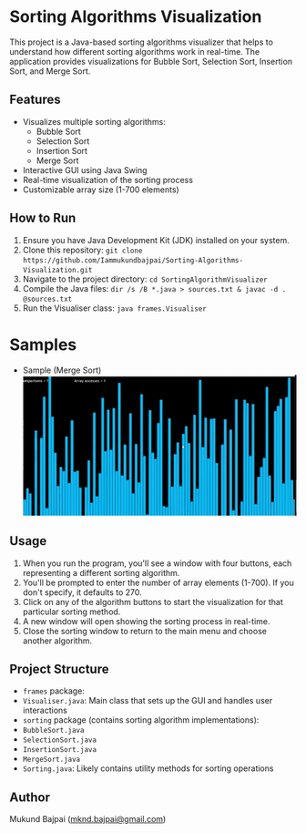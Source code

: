 # Sorting Algorithms Visualization

This project is a Java-based sorting algorithms visualizer that helps to understand how different sorting algorithms work in real-time. The application provides visualizations for Bubble Sort, Selection Sort, Insertion Sort, and Merge Sort.

## Features

* Visualizes multiple sorting algorithms:
  - Bubble Sort
  - Selection Sort
  - Insertion Sort
  - Merge Sort
* Interactive GUI using Java Swing
* Real-time visualization of the sorting process
* Customizable array size (1-700 elements)

## How to Run

1. Ensure you have Java Development Kit (JDK) installed on your system.
2. Clone this repository: ```git clone https://github.com/Iammukundbajpai/Sorting-Algorithms-Visualization.git```
3. Navigate to the project directory: ```cd SortingAlgorithmVisualizer```
4. Compile the Java files: ```dir /s /B *.java > sources.txt & javac -d . @sources.txt```
5. Run the Visualiser class: ```java frames.Visualiser```

# Samples

- Sample (Merge Sort)
![](images/Flashback-Jul22202406_02_51-ezgif.com-video-to-gif-converter.gif)

## Usage

1. When you run the program, you'll see a window with four buttons, each representing a different sorting algorithm.
2. You'll be prompted to enter the number of array elements (1-700). If you don't specify, it defaults to 270.
3. Click on any of the algorithm buttons to start the visualization for that particular sorting method.
4. A new window will open showing the sorting process in real-time.
5. Close the sorting window to return to the main menu and choose another algorithm.

## Project Structure

- `frames` package:
- `Visualiser.java`: Main class that sets up the GUI and handles user interactions
- `sorting` package (contains sorting algorithm implementations):
- `BubbleSort.java`
- `SelectionSort.java`
- `InsertionSort.java`
- `MergeSort.java`
- `Sorting.java`: Likely contains utility methods for sorting operations

## Author

Mukund Bajpai (mknd.bajpai@gmail.com)
